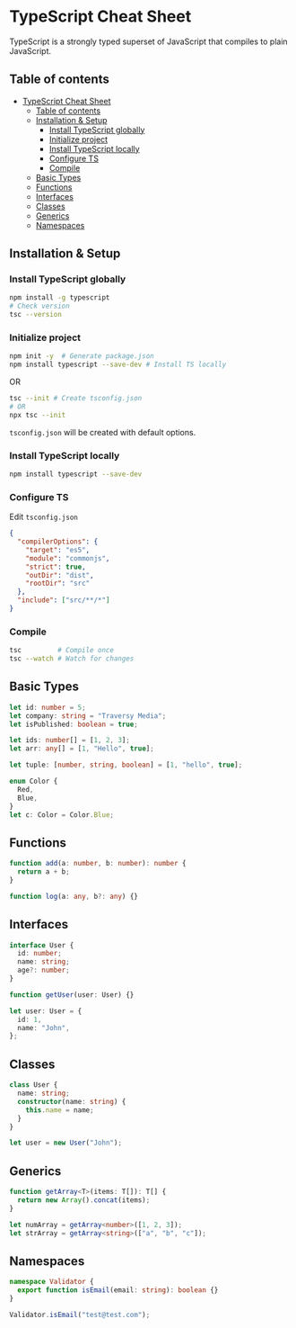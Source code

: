 # TypeScript Cheat Sheet

TypeScript is a strongly typed superset of JavaScript that compiles to plain JavaScript.

## Table of contents

- [TypeScript Cheat Sheet](#typescript-cheat-sheet)
  - [Table of contents](#table-of-contents)
  - [Installation \& Setup](#installation--setup)
    - [Install TypeScript globally](#install-typescript-globally)
    - [Initialize project](#initialize-project)
    - [Install TypeScript locally](#install-typescript-locally)
    - [Configure TS](#configure-ts)
    - [Compile](#compile)
  - [Basic Types](#basic-types)
  - [Functions](#functions)
  - [Interfaces](#interfaces)
  - [Classes](#classes)
  - [Generics](#generics)
  - [Namespaces](#namespaces)

## Installation & Setup

### Install TypeScript globally

```bash
npm install -g typescript
# Check version
tsc --version
```

### Initialize project

```bash
npm init -y  # Generate package.json
npm install typescript --save-dev # Install TS locally
```

OR

```bash
tsc --init # Create tsconfig.json
# OR
npx tsc --init
```

`tsconfig.json` will be created with default options.

### Install TypeScript locally

```bash
npm install typescript --save-dev
```

### Configure TS

Edit `tsconfig.json`

```json
{
  "compilerOptions": {
    "target": "es5",
    "module": "commonjs",
    "strict": true,
    "outDir": "dist",
    "rootDir": "src"
  },
  "include": ["src/**/*"]
}
```

### Compile

```bash
tsc         # Compile once
tsc --watch # Watch for changes
```

## Basic Types

```ts
let id: number = 5;
let company: string = "Traversy Media";
let isPublished: boolean = true;

let ids: number[] = [1, 2, 3];
let arr: any[] = [1, "Hello", true];

let tuple: [number, string, boolean] = [1, "hello", true];

enum Color {
  Red,
  Blue,
}
let c: Color = Color.Blue;
```

## Functions

```ts
function add(a: number, b: number): number {
  return a + b;
}

function log(a: any, b?: any) {}
```

## Interfaces

```ts
interface User {
  id: number;
  name: string;
  age?: number;
}

function getUser(user: User) {}

let user: User = {
  id: 1,
  name: "John",
};
```

## Classes

```ts
class User {
  name: string;
  constructor(name: string) {
    this.name = name;
  }
}

let user = new User("John");
```

## Generics

```ts
function getArray<T>(items: T[]): T[] {
  return new Array().concat(items);
}

let numArray = getArray<number>([1, 2, 3]);
let strArray = getArray<string>(["a", "b", "c"]);
```

## Namespaces

```ts
namespace Validator {
  export function isEmail(email: string): boolean {}
}

Validator.isEmail("test@test.com");
```
